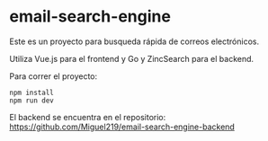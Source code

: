 # email-search-engine

Este es un proyecto para busqueda rápida de correos electrónicos.

Utiliza Vue.js para el frontend y Go y ZincSearch para el backend.

Para correr el proyecto:
```
npm install
npm run dev
```

El backend se encuentra en el repositorio: https://github.com/Miguel219/email-search-engine-backend
